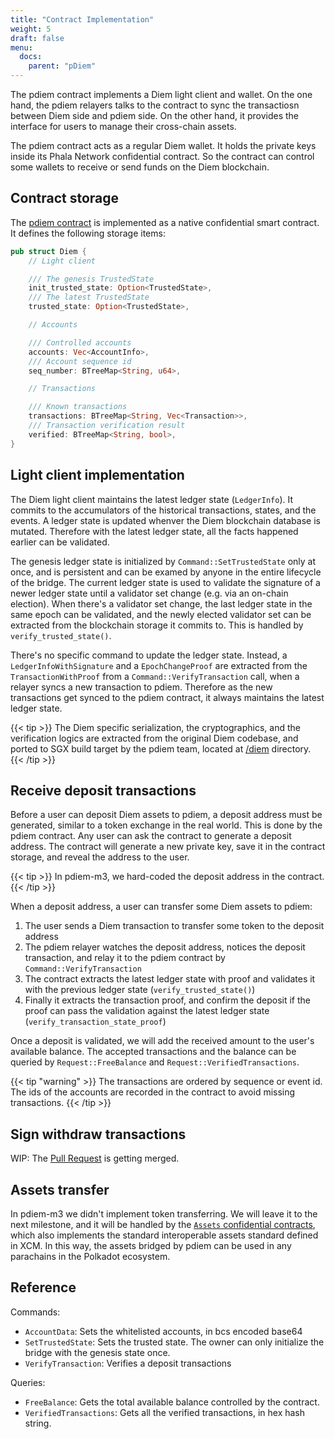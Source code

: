 ```yaml
---
title: "Contract Implementation"
weight: 5
draft: false
menu:
  docs:
    parent: "pDiem"
---
```


The pdiem contract implements a Diem light client and wallet. On the one hand, the pdiem relayers talks to the contract to sync the transactiosn between Diem side and pdiem side. On the other hand, it provides the interface for users to manage their cross-chain assets.

The pdiem contract acts as a regular Diem wallet. It holds the private keys inside its Phala Network confidential contract. So the contract can control some wallets to receive or send funds on the Diem blockchain.

## Contract storage

The [pdiem contract](https://github.com/Phala-Network/phala-blockchain/blob/master/standalone/pruntime/enclave/src/contracts/diem.rs) is implemented as a native confidential smart contract. It defines the following storage items:

```rust
pub struct Diem {
    // Light client

    /// The genesis TrustedState
    init_trusted_state: Option<TrustedState>,
    /// The latest TrustedState
    trusted_state: Option<TrustedState>,

    // Accounts

    /// Controlled accounts
    accounts: Vec<AccountInfo>,
    /// Account sequence id
    seq_number: BTreeMap<String, u64>,

    // Transactions

    /// Known transactions
    transactions: BTreeMap<String, Vec<Transaction>>,
    /// Transaction verification result
    verified: BTreeMap<String, bool>,
}
```

## Light client implementation

The Diem light client maintains the latest ledger state (`LedgerInfo`). It commits to the accumulators of the historical transactions, states, and the events. A ledger state is updated whenver the Diem blockchain database is mutated. Therefore with the latest ledger state, all the facts happened earlier can be validated.

The genesis ledger state is initialized by `Command::SetTrustedState` only at once, and is persistent and can be examed by anyone in the entire lifecycle of the bridge. The current ledger state is used to validate the signature of a newer ledger state until a validator set change (e.g. via an on-chain election). When there's a validator set change, the last ledger state in the same epoch can be validated, and the newly elected validator set can be extracted from the blockchain storage it commits to. This is handled by `verify_trusted_state()`.

There's no specific command to update the ledger state. Instead, a `LedgerInfoWithSignature` and a `EpochChangeProof` are extracted from the `TransactionWithProof` from a `Command::VerifyTransaction` call, when a relayer syncs a new transaction to pdiem. Therefore as the new transactions get synced to the pdiem contract, it always maintains the latest ledger state.

{{< tip >}}
The Diem specific serialization, the cryptographics, and the verification logics are extracted from the original Diem codebase, and ported to SGX build target by the pdiem team, located at [/diem](https://github.com/Phala-Network/phala-blockchain/tree/master/diem) directory.
{{< /tip >}}

## Receive deposit transactions

Before a user can deposit Diem assets to pdiem, a deposit address must be generated, similar to a token exchange in the real world. This is done by the pdiem contract. Any user can ask the contract to generate a deposit address. The contract will generate a new private key, save it in the contract storage, and reveal the address to the user.

{{< tip >}}
In pdiem-m3, we hard-coded the deposit address in the contract.
{{< /tip >}}

When a deposit address, a user can transfer some Diem assets to pdiem:

1. The user sends a Diem transaction to transfer some token to the deposit address
2. The pdiem relayer watches the deposit address, notices the deposit transaction, and relay it to the pdiem contract by `Command::VerifyTransaction`
3. The contract extracts the latest ledger state with proof and validates it with the previous ledger state (`verify_trusted_state()`)
4. Finally it extracts the transaction proof, and confirm the deposit if the proof can pass the validation against the latest ledger state (`verify_transaction_state_proof`)

Once a deposit is validated, we will add the received amount to the user's available balance. The accepted transactions and the balance can be queried by `Request::FreeBalance` and `Request::VerifiedTransactions`.

{{< tip "warning" >}}
The transactions are ordered by sequence or event id. The ids of the accounts are recorded in the contract to avoid missing transactions.
{{< /tip >}}

## Sign withdraw transactions

WIP: The [Pull Request](https://github.com/Phala-Network/phala-blockchain/pull/171) is getting merged.

## Assets transfer

In pdiem-m3 we didn't implement token transferring. We will leave it to the next milestone, and it will be handled by the [`Assets` confidential contracts](https://github.com/Phala-Network/phala-blockchain/blob/master/standalone/pruntime/enclave/src/contracts/assets.rs), which also implements the standard interoperable assets standard defined in XCM. In this way, the assets bridged by pdiem can be used in any parachains in the Polkadot ecosystem.

## Reference

Commands:

- `AccountData`: Sets the whitelisted accounts, in bcs encoded base64
- `SetTrustedState`: Sets the trusted state. The owner can only initialize the bridge with the genesis state once.
- `VerifyTransaction`: Verifies a deposit transactions

Queries:

- `FreeBalance`: Gets the total available balance controlled by the contract.
- `VerifiedTransactions`: Gets all the verified transactions, in hex hash string.
